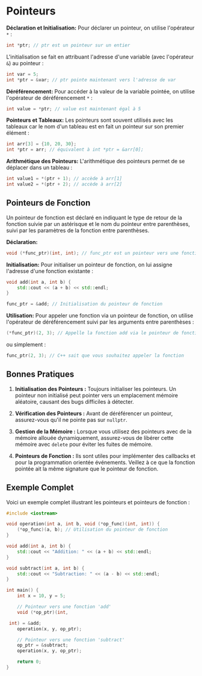 # Pointeurs

**Déclaration et Initialisation:**
Pour déclarer un pointeur, on utilise l'opérateur `*` :

```cpp
int *ptr; // ptr est un pointeur sur un entier
```

L'initialisation se fait en attribuant l'adresse d'une variable (avec l'opérateur `&`) au pointeur :

```cpp
int var = 5;
int *ptr = &var; // ptr pointe maintenant vers l'adresse de var
```

**Déréférencement:**
Pour accéder à la valeur de la variable pointée, on utilise l'opérateur de déréférencement `*` :

```cpp
int value = *ptr; // value est maintenant égal à 5
```

**Pointeurs et Tableaux:**
Les pointeurs sont souvent utilisés avec les tableaux car le nom d'un tableau est en fait un pointeur sur son premier élément :

```cpp
int arr[3] = {10, 20, 30};
int *ptr = arr; // équivalent à int *ptr = &arr[0];
```

**Arithmétique des Pointeurs:**
L'arithmétique des pointeurs permet de se déplacer dans un tableau :

```cpp
int value1 = *(ptr + 1); // accède à arr[1]
int value2 = *(ptr + 2); // accède à arr[2]
```

## Pointeurs de Fonction

Un pointeur de fonction est déclaré en indiquant le type de retour de la fonction suivie par un astérisque et le nom du pointeur entre parenthèses, suivi par les paramètres de la fonction entre parenthèses.

**Déclaration:**

```cpp
void (*func_ptr)(int, int); // func_ptr est un pointeur vers une fonction qui prend deux int en paramètre et ne retourne rien
```

**Initialisation:**
Pour initialiser un pointeur de fonction, on lui assigne l'adresse d'une fonction existante :

```cpp
void add(int a, int b) {
    std::cout << (a + b) << std::endl;
}

func_ptr = &add; // Initialisation du pointeur de fonction
```

**Utilisation:**
Pour appeler une fonction via un pointeur de fonction, on utilise l'opérateur de déréférencement suivi par les arguments entre parenthèses :

```cpp
(*func_ptr)(2, 3); // Appelle la fonction add via le pointeur de fonction
```

ou simplement :

```cpp
func_ptr(2, 3); // C++ sait que vous souhaitez appeler la fonction
```

## Bonnes Pratiques

1. **Initialisation des Pointeurs :** Toujours initialiser les pointeurs. Un pointeur non initialisé peut pointer vers un emplacement mémoire aléatoire, causant des bugs difficiles à détecter.

2. **Vérification des Pointeurs :** Avant de déréférencer un pointeur, assurez-vous qu'il ne pointe pas sur `nullptr`.

3. **Gestion de la Mémoire :** Lorsque vous utilisez des pointeurs avec de la mémoire allouée dynamiquement, assurez-vous de libérer cette mémoire avec `delete` pour éviter les fuites de mémoire.

4. **Pointeurs de Fonction :** Ils sont utiles pour implémenter des callbacks et pour la programmation orientée événements. Veillez à ce que la fonction pointée ait la même signature que le pointeur de fonction.

## Exemple Complet

Voici un exemple complet illustrant les pointeurs et pointeurs de fonction :

```cpp
#include <iostream>

void operation(int a, int b, void (*op_func)(int, int)) {
    (*op_func)(a, b); // Utilisation du pointeur de fonction
}

void add(int a, int b) {
    std::cout << "Addition: " << (a + b) << std::endl;
}

void subtract(int a, int b) {
    std::cout << "Subtraction: " << (a - b) << std::endl;
}

int main() {
    int x = 10, y = 5;

    // Pointeur vers une fonction 'add'
    void (*op_ptr)(int,

 int) = &add;
    operation(x, y, op_ptr);

    // Pointeur vers une fonction 'subtract'
    op_ptr = &subtract;
    operation(x, y, op_ptr);

    return 0;
}
```
